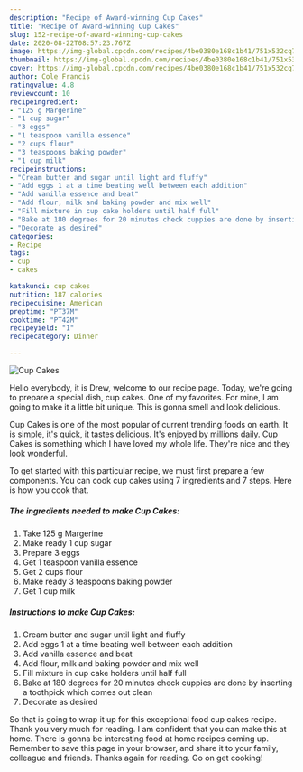 ```yaml
---
description: "Recipe of Award-winning Cup Cakes"
title: "Recipe of Award-winning Cup Cakes"
slug: 152-recipe-of-award-winning-cup-cakes
date: 2020-08-22T08:57:23.767Z
image: https://img-global.cpcdn.com/recipes/4be0380e168c1b41/751x532cq70/cup-cakes-recipe-main-photo.jpg
thumbnail: https://img-global.cpcdn.com/recipes/4be0380e168c1b41/751x532cq70/cup-cakes-recipe-main-photo.jpg
cover: https://img-global.cpcdn.com/recipes/4be0380e168c1b41/751x532cq70/cup-cakes-recipe-main-photo.jpg
author: Cole Francis
ratingvalue: 4.8
reviewcount: 10
recipeingredient:
- "125 g Margerine"
- "1 cup sugar"
- "3 eggs"
- "1 teaspoon vanilla essence"
- "2 cups flour"
- "3 teaspoons baking powder"
- "1 cup milk"
recipeinstructions:
- "Cream butter and sugar until light and fluffy"
- "Add eggs 1 at a time beating well between each addition"
- "Add vanilla essence and beat"
- "Add flour, milk and baking powder and mix well"
- "Fill mixture in cup cake holders until half full"
- "Bake at 180 degrees for 20 minutes check cuppies are done by inserting a toothpick which comes out clean"
- "Decorate as desired"
categories:
- Recipe
tags:
- cup
- cakes

katakunci: cup cakes 
nutrition: 187 calories
recipecuisine: American
preptime: "PT37M"
cooktime: "PT42M"
recipeyield: "1"
recipecategory: Dinner

---
```



![Cup Cakes](https://img-global.cpcdn.com/recipes/4be0380e168c1b41/751x532cq70/cup-cakes-recipe-main-photo.jpg)

Hello everybody, it is Drew, welcome to our recipe page. Today, we're going to prepare a special dish, cup cakes. One of my favorites. For mine, I am going to make it a little bit unique. This is gonna smell and look delicious.



Cup Cakes is one of the most popular of current trending foods on earth. It is simple, it's quick, it tastes delicious. It's enjoyed by millions daily. Cup Cakes is something which I have loved my whole life. They're nice and they look wonderful.


To get started with this particular recipe, we must first prepare a few components. You can cook cup cakes using 7 ingredients and 7 steps. Here is how you cook that.

<!--inarticleads1-->

##### The ingredients needed to make Cup Cakes:

1. Take 125 g Margerine
1. Make ready 1 cup sugar
1. Prepare 3 eggs
1. Get 1 teaspoon vanilla essence
1. Get 2 cups flour
1. Make ready 3 teaspoons baking powder
1. Get 1 cup milk




<!--inarticleads2-->

##### Instructions to make Cup Cakes:

1. Cream butter and sugar until light and fluffy
1. Add eggs 1 at a time beating well between each addition
1. Add vanilla essence and beat
1. Add flour, milk and baking powder and mix well
1. Fill mixture in cup cake holders until half full
1. Bake at 180 degrees for 20 minutes check cuppies are done by inserting a toothpick which comes out clean
1. Decorate as desired




So that is going to wrap it up for this exceptional food cup cakes recipe. Thank you very much for reading. I am confident that you can make this at home. There is gonna be interesting food at home recipes coming up. Remember to save this page in your browser, and share it to your family, colleague and friends. Thanks again for reading. Go on get cooking!
